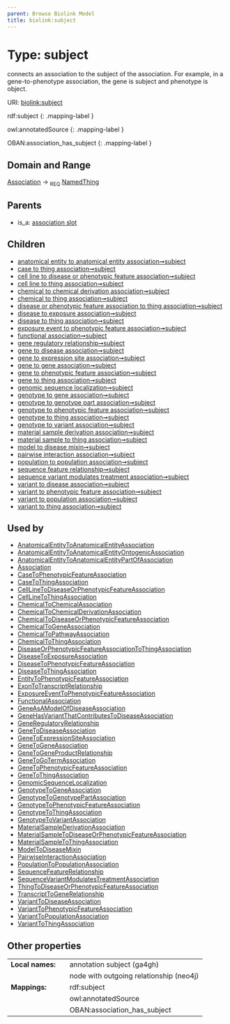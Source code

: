 ```yaml
---
parent: Browse Biolink Model
title: biolink:subject
---
```


# Type: subject


connects an association to the subject of the association. For example, in a gene-to-phenotype association, the gene is subject and phenotype is object.

URI: [biolink:subject](https://w3id.org/biolink/vocab/subject)

rdf:subject
{: .mapping-label }

owl:annotatedSource
{: .mapping-label }

OBAN:association_has_subject
{: .mapping-label }



## Domain and Range

[Association](Association.md) ->  <sub>REQ</sub> [NamedThing](NamedThing.md)

## Parents

 *  is_a: [association slot](association_slot.md)

## Children

 *  [anatomical entity to anatomical entity association➞subject](anatomical_entity_to_anatomical_entity_association_subject.md)
 *  [case to thing association➞subject](case_to_thing_association_subject.md)
 *  [cell line to disease or phenotypic feature association➞subject](cell_line_to_disease_or_phenotypic_feature_association_subject.md)
 *  [cell line to thing association➞subject](cell_line_to_thing_association_subject.md)
 *  [chemical to chemical derivation association➞subject](chemical_to_chemical_derivation_association_subject.md)
 *  [chemical to thing association➞subject](chemical_to_thing_association_subject.md)
 *  [disease or phenotypic feature association to thing association➞subject](disease_or_phenotypic_feature_association_to_thing_association_subject.md)
 *  [disease to exposure association➞subject](disease_to_exposure_association_subject.md)
 *  [disease to thing association➞subject](disease_to_thing_association_subject.md)
 *  [exposure event to phenotypic feature association➞subject](exposure_event_to_phenotypic_feature_association_subject.md)
 *  [functional association➞subject](functional_association_subject.md)
 *  [gene regulatory relationship➞subject](gene_regulatory_relationship_subject.md)
 *  [gene to disease association➞subject](gene_to_disease_association_subject.md)
 *  [gene to expression site association➞subject](gene_to_expression_site_association_subject.md)
 *  [gene to gene association➞subject](gene_to_gene_association_subject.md)
 *  [gene to phenotypic feature association➞subject](gene_to_phenotypic_feature_association_subject.md)
 *  [gene to thing association➞subject](gene_to_thing_association_subject.md)
 *  [genomic sequence localization➞subject](genomic_sequence_localization_subject.md)
 *  [genotype to gene association➞subject](genotype_to_gene_association_subject.md)
 *  [genotype to genotype part association➞subject](genotype_to_genotype_part_association_subject.md)
 *  [genotype to phenotypic feature association➞subject](genotype_to_phenotypic_feature_association_subject.md)
 *  [genotype to thing association➞subject](genotype_to_thing_association_subject.md)
 *  [genotype to variant association➞subject](genotype_to_variant_association_subject.md)
 *  [material sample derivation association➞subject](material_sample_derivation_association_subject.md)
 *  [material sample to thing association➞subject](material_sample_to_thing_association_subject.md)
 *  [model to disease mixin➞subject](model_to_disease_mixin_subject.md)
 *  [pairwise interaction association➞subject](pairwise_interaction_association_subject.md)
 *  [population to population association➞subject](population_to_population_association_subject.md)
 *  [sequence feature relationship➞subject](sequence_feature_relationship_subject.md)
 *  [sequence variant modulates treatment association➞subject](sequence_variant_modulates_treatment_association_subject.md)
 *  [variant to disease association➞subject](variant_to_disease_association_subject.md)
 *  [variant to phenotypic feature association➞subject](variant_to_phenotypic_feature_association_subject.md)
 *  [variant to population association➞subject](variant_to_population_association_subject.md)
 *  [variant to thing association➞subject](variant_to_thing_association_subject.md)

## Used by

 * [AnatomicalEntityToAnatomicalEntityAssociation](AnatomicalEntityToAnatomicalEntityAssociation.md)
 * [AnatomicalEntityToAnatomicalEntityOntogenicAssociation](AnatomicalEntityToAnatomicalEntityOntogenicAssociation.md)
 * [AnatomicalEntityToAnatomicalEntityPartOfAssociation](AnatomicalEntityToAnatomicalEntityPartOfAssociation.md)
 * [Association](Association.md)
 * [CaseToPhenotypicFeatureAssociation](CaseToPhenotypicFeatureAssociation.md)
 * [CaseToThingAssociation](CaseToThingAssociation.md)
 * [CellLineToDiseaseOrPhenotypicFeatureAssociation](CellLineToDiseaseOrPhenotypicFeatureAssociation.md)
 * [CellLineToThingAssociation](CellLineToThingAssociation.md)
 * [ChemicalToChemicalAssociation](ChemicalToChemicalAssociation.md)
 * [ChemicalToChemicalDerivationAssociation](ChemicalToChemicalDerivationAssociation.md)
 * [ChemicalToDiseaseOrPhenotypicFeatureAssociation](ChemicalToDiseaseOrPhenotypicFeatureAssociation.md)
 * [ChemicalToGeneAssociation](ChemicalToGeneAssociation.md)
 * [ChemicalToPathwayAssociation](ChemicalToPathwayAssociation.md)
 * [ChemicalToThingAssociation](ChemicalToThingAssociation.md)
 * [DiseaseOrPhenotypicFeatureAssociationToThingAssociation](DiseaseOrPhenotypicFeatureAssociationToThingAssociation.md)
 * [DiseaseToExposureAssociation](DiseaseToExposureAssociation.md)
 * [DiseaseToPhenotypicFeatureAssociation](DiseaseToPhenotypicFeatureAssociation.md)
 * [DiseaseToThingAssociation](DiseaseToThingAssociation.md)
 * [EntityToPhenotypicFeatureAssociation](EntityToPhenotypicFeatureAssociation.md)
 * [ExonToTranscriptRelationship](ExonToTranscriptRelationship.md)
 * [ExposureEventToPhenotypicFeatureAssociation](ExposureEventToPhenotypicFeatureAssociation.md)
 * [FunctionalAssociation](FunctionalAssociation.md)
 * [GeneAsAModelOfDiseaseAssociation](GeneAsAModelOfDiseaseAssociation.md)
 * [GeneHasVariantThatContributesToDiseaseAssociation](GeneHasVariantThatContributesToDiseaseAssociation.md)
 * [GeneRegulatoryRelationship](GeneRegulatoryRelationship.md)
 * [GeneToDiseaseAssociation](GeneToDiseaseAssociation.md)
 * [GeneToExpressionSiteAssociation](GeneToExpressionSiteAssociation.md)
 * [GeneToGeneAssociation](GeneToGeneAssociation.md)
 * [GeneToGeneProductRelationship](GeneToGeneProductRelationship.md)
 * [GeneToGoTermAssociation](GeneToGoTermAssociation.md)
 * [GeneToPhenotypicFeatureAssociation](GeneToPhenotypicFeatureAssociation.md)
 * [GeneToThingAssociation](GeneToThingAssociation.md)
 * [GenomicSequenceLocalization](GenomicSequenceLocalization.md)
 * [GenotypeToGeneAssociation](GenotypeToGeneAssociation.md)
 * [GenotypeToGenotypePartAssociation](GenotypeToGenotypePartAssociation.md)
 * [GenotypeToPhenotypicFeatureAssociation](GenotypeToPhenotypicFeatureAssociation.md)
 * [GenotypeToThingAssociation](GenotypeToThingAssociation.md)
 * [GenotypeToVariantAssociation](GenotypeToVariantAssociation.md)
 * [MaterialSampleDerivationAssociation](MaterialSampleDerivationAssociation.md)
 * [MaterialSampleToDiseaseOrPhenotypicFeatureAssociation](MaterialSampleToDiseaseOrPhenotypicFeatureAssociation.md)
 * [MaterialSampleToThingAssociation](MaterialSampleToThingAssociation.md)
 * [ModelToDiseaseMixin](ModelToDiseaseMixin.md)
 * [PairwiseInteractionAssociation](PairwiseInteractionAssociation.md)
 * [PopulationToPopulationAssociation](PopulationToPopulationAssociation.md)
 * [SequenceFeatureRelationship](SequenceFeatureRelationship.md)
 * [SequenceVariantModulatesTreatmentAssociation](SequenceVariantModulatesTreatmentAssociation.md)
 * [ThingToDiseaseOrPhenotypicFeatureAssociation](ThingToDiseaseOrPhenotypicFeatureAssociation.md)
 * [TranscriptToGeneRelationship](TranscriptToGeneRelationship.md)
 * [VariantToDiseaseAssociation](VariantToDiseaseAssociation.md)
 * [VariantToPhenotypicFeatureAssociation](VariantToPhenotypicFeatureAssociation.md)
 * [VariantToPopulationAssociation](VariantToPopulationAssociation.md)
 * [VariantToThingAssociation](VariantToThingAssociation.md)

## Other properties

|  |  |  |
| --- | --- | --- |
| **Local names:** | | annotation subject (ga4gh) |
|  | | node with outgoing relationship (neo4j) |
| **Mappings:** | | rdf:subject |
|  | | owl:annotatedSource |
|  | | OBAN:association_has_subject |


